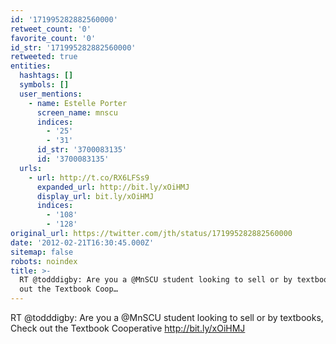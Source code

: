 ```yaml
---
id: '171995282882560000'
retweet_count: '0'
favorite_count: '0'
id_str: '171995282882560000'
retweeted: true
entities:
  hashtags: []
  symbols: []
  user_mentions:
    - name: Estelle Porter
      screen_name: mnscu
      indices:
        - '25'
        - '31'
      id_str: '3700083135'
      id: '3700083135'
  urls:
    - url: http://t.co/RX6LFSs9
      expanded_url: http://bit.ly/xOiHMJ
      display_url: bit.ly/xOiHMJ
      indices:
        - '108'
        - '128'
original_url: https://twitter.com/jth/status/171995282882560000
date: '2012-02-21T16:30:45.000Z'
sitemap: false
robots: noindex
title: >-
  RT @todddigby: Are you a @MnSCU student looking to sell or by textbooks, Check
  out the Textbook Coop…
---
```


RT @todddigby: Are you a @MnSCU student looking to sell or by textbooks, Check out the Textbook Cooperative http://bit.ly/xOiHMJ